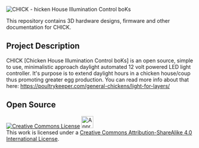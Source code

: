 ![CHICK - hicken House Illumination Control boKs](https://raw.github.com/joshcam/CHICK/master/doc/images/Emojione_1F425.png)

This repository contains 3D hardware designs, firmware and other documentation for CHICK. 

## Project Description
CHICK [Chicken House Illumination Control boKs] is an open source, simple to use, minimalistic approach daylight automated 12 volt powered LED light controller. It's purpose is to extend daylight hours in a chicken house/coup thus promoting greater egg production. 
You can read more info about that here: https://poultrykeeper.com/general-chickens/light-for-layers/

## Open Source
<a rel="license" href="http://creativecommons.org/licenses/by-sa/4.0/"><img alt="Creative Commons License" style="border-width:0" src="http://i.creativecommons.org/l/by-sa/4.0/88x31.png" /></a>  <a rel="license" href="http://creativecommons.org/freeworks"><img alt="Approved for Free Cultural Works" style="border-width:0" height="32" width="32" src="http://creativecommons.org/images/deed/seal.png" /></a><br />This work is licensed under a <a rel="license" href="http://creativecommons.org/licenses/by-sa/4.0/">Creative Commons Attribution-ShareAlike 4.0 International License</a>.


